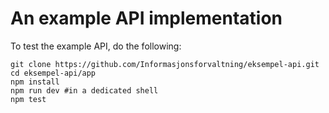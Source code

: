 # An example API implementation

To test the example API, do the following:
```
git clone https://github.com/Informasjonsforvaltning/eksempel-api.git
cd eksempel-api/app
npm install
npm run dev #in a dedicated shell
npm test
```
